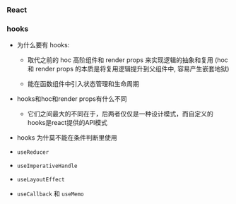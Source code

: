 ### React

### hooks

- 为什么要有 hooks:

  - 取代之前的 hoc 高阶组件和 render props 来实现逻辑的抽象和复用 (hoc 和 render props 的本质是将复用逻辑提升到父组件中, 容易产生嵌套地狱)

  - 能在函数组件中引入状态管理和生命周期
- hooks和hoc和render props有什么不同
  - 它们之间最大的不同在于，后两者仅仅是一种设计模式，而自定义的hooks是react提供的API模式

- hooks 为什莫不能在条件判断里使用



- `useReducer`
- `useImperativeHandle`
- `useLayoutEffect`

- `useCallback`  和 `useMemo`